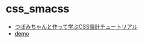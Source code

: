 # css_smacss
- <a href="http://nakano-pixy.hatenadiary.jp/archive/category/%E3%81%A4%E3%81%BC%E3%81%BF%E3%81%A1%E3%82%83%E3%82%93%E3%81%A8%E4%BD%9C%E3%81%A3%E3%81%A6%E5%AD%A6%E3%81%B6CSS%E8%A8%AD%E8%A8%88%E3%83%81%E3%83%A5%E3%83%BC%E3%83%88%E3%83%AA%E3%82%A2%E3%83%AB" target="_blank">つぼみちゃんと作って学ぶCSS設計チュートリアル</a>
- <a href="https://hoshility.github.io/css_smacss/public/" target="_blanl">demo</a>
